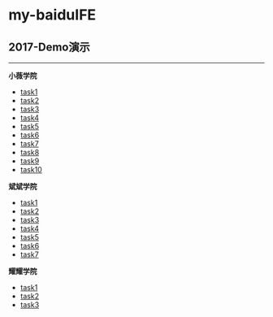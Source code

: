# my-baiduIFE

## 2017-Demo演示
----------------------------------
**小薇学院**
* [task1]( 2017/xiaowei/task01/task1.html )
* [task2]( 2017/xiaowei/task02/task2.html )
* [task3]( 2017/xiaowei/task03/task3.html )
* [task4]( 2017/xiaowei/task04/task4.html )
* [task5]( 2017/xiaowei/task05/task5.html )
* [task6]( 2017/xiaowei/task06/task6.html )
* [task7]( 2017/xiaowei/task07/1-task7.html )
* [task8]( 2017/xiaowei/task08/1-task8.html )
* [task9]( 2017/xiaowei/task09/1-task9.html )
* [task10]( 2017/xiaowei/task10/1-task10.html )

**斌斌学院**
* [task1]( 2017/binbin/task1/2-task1.html )
* [task2]( 2017/binbin/task2/2-task2.html )
* [task3]( 2017/binbin/task3/2-task3.html )
* [task4]( 2017/binbin/task4/2-task4.html )
* [task5]( 2017/binbin/task5/2-task5.html )
* [task6]( 2017/binbin/task6/2-task6.html )
* [task7]( 2017/binbin/task7/2-task7.html )

**耀耀学院**
* [task1]( 2017/yaoyao/task1/3-task1.html )
* [task2]( 2017/yaoyao/task2/3-task2.html )
* [task3]( 2017/yaoyao/task2/3-task3.html )
